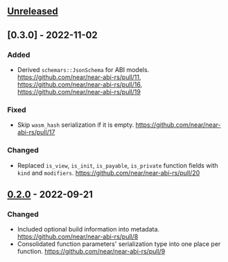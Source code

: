 ## [Unreleased]

## [0.3.0] - 2022-11-02

### Added
- Derived `schemars::JsonSchema` for ABI models. https://github.com/near/near-abi-rs/pull/11, https://github.com/near/near-abi-rs/pull/16, https://github.com/near/near-abi-rs/pull/19

### Fixed
- Skip `wasm_hash` serialization if it is empty. https://github.com/near/near-abi-rs/pull/17

### Changed
- Replaced `is_view`, `is_init`, `is_payable`, `is_private` function fields with `kind` and `modifiers`. https://github.com/near/near-abi-rs/pull/20

## [0.2.0] - 2022-09-21

### Changed
- Included optional build information into metadata. https://github.com/near/near-abi-rs/pull/8
- Consolidated function parameters' serialization type into one place per function. https://github.com/near/near-abi-rs/pull/9

[unreleased]: https://github.com/near/near-abi-rs/compare/v0.2.0...HEAD
[0.2.0]: https://github.com/near/near-abi-rs/compare/v0.1.0-pre.0...v0.2.0
[0.1.0-pre.0]: https://github.com/near/near-abi-rs/releases/tag/v0.1.0-pre.0
